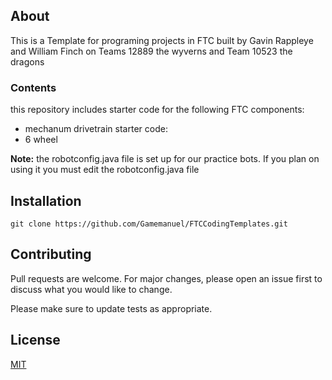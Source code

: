 ## About
This is a Template for programing projects in FTC built by Gavin Rappleye and William Finch on Teams 12889 the wyverns and Team 10523 the dragons

### Contents
  this repository includes starter code for the following FTC components:
  
- mechanum drivetrain starter code:
- 6 wheel

 <div class="alert">
  <strong>Note:</strong> the robotconfig.java file is set up for our practice bots. If you plan on using it you must edit the robotconfig.java file
</div>

## Installation

```git
git clone https://github.com/Gamemanuel/FTCCodingTemplates.git
```

## Contributing

Pull requests are welcome. For major changes, please open an issue first
to discuss what you would like to change.

Please make sure to update tests as appropriate.

## License

[MIT](https://choosealicense.com/licenses/mit/)
